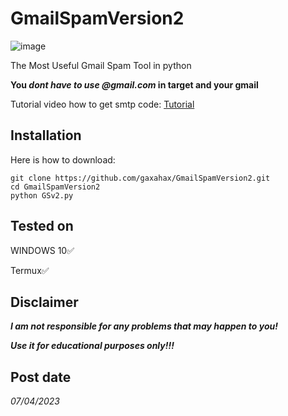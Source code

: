 # GmailSpamVersion2
![image](https://user-images.githubusercontent.com/119358021/230648659-d4d471f2-74d0-4552-a060-019b4c5ce1b4.png)

The  Most Useful Gmail Spam Tool in python

**You _dont have to use @gmail.com_ in target and your gmail**

Tutorial video how to get smtp code: 
[Tutorial](https://youtu.be/1YXVdyVuFGA)

## Installation
Here is how to download:
```
git clone https://github.com/gaxahax/GmailSpamVersion2.git
cd GmailSpamVersion2
python GSv2.py
```



## Tested on
WINDOWS 10✅

Termux✅



## Disclaimer
***I am not responsible for any problems that may happen to you!***

***Use it for educational purposes only!!!***

## Post date
_07/04/2023_
